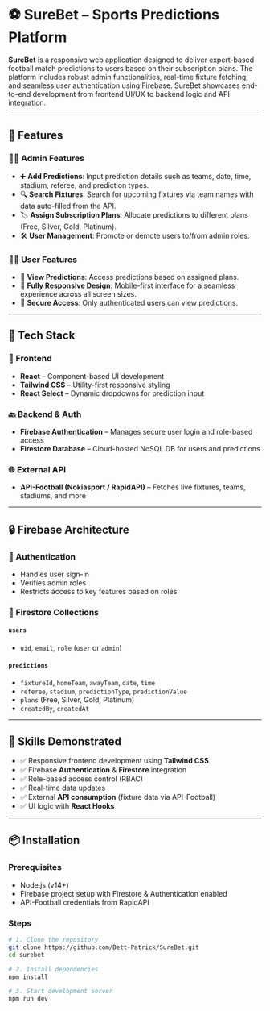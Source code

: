 # ⚽ SureBet – Sports Predictions Platform

**SureBet** is a responsive web application designed to deliver expert-based football match predictions to users based on their subscription plans. The platform includes robust admin functionalities, real-time fixture fetching, and seamless user authentication using Firebase. SureBet showcases end-to-end development from frontend UI/UX to backend logic and API integration.

---

## 🚀 Features

### 👨‍💼 Admin Features
- ➕ **Add Predictions**: Input prediction details such as teams, date, time, stadium, referee, and prediction types.
- 🔍 **Search Fixtures**: Search for upcoming fixtures via team names with data auto-filled from the API.
- 🏷️ **Assign Subscription Plans**: Allocate predictions to different plans (Free, Silver, Gold, Platinum).
- 🛠️ **User Management**: Promote or demote users to/from admin roles.

### 🙋‍♂️ User Features
- 📅 **View Predictions**: Access predictions based on assigned plans.
- 📱 **Fully Responsive Design**: Mobile-first interface for a seamless experience across all screen sizes.
- 🔐 **Secure Access**: Only authenticated users can view predictions.

---

## 🧰 Tech Stack

### 🎨 Frontend
- **React** – Component-based UI development
- **Tailwind CSS** – Utility-first responsive styling
- **React Select** – Dynamic dropdowns for prediction input

### 🔙 Backend & Auth
- **Firebase Authentication** – Manages secure user login and role-based access
- **Firestore Database** – Cloud-hosted NoSQL DB for users and predictions

### 🌐 External API
- **API-Football (Nokiasport / RapidAPI)** – Fetches live fixtures, teams, stadiums, and more

---

## 🔒 Firebase Architecture

### 🔐 Authentication
- Handles user sign-in
- Verifies admin roles
- Restricts access to key features based on roles

### 📁 Firestore Collections

#### `users`
- `uid`, `email`, `role` (`user` or `admin`)

#### `predictions`
- `fixtureId`, `homeTeam`, `awayTeam`, `date`, `time`
- `referee`, `stadium`, `predictionType`, `predictionValue`
- `plans` (Free, Silver, Gold, Platinum)
- `createdBy`, `createdAt`

---

## 🧪 Skills Demonstrated

- ✅ Responsive frontend development using **Tailwind CSS**
- ✅ Firebase **Authentication** & **Firestore** integration
- ✅ Role-based access control (RBAC)
- ✅ Real-time data updates
- ✅ External **API consumption** (fixture data via API-Football)
- ✅ UI logic with **React Hooks**

---

## 📦 Installation

### Prerequisites
- Node.js (v14+)
- Firebase project setup with Firestore & Authentication enabled
- API-Football credentials from RapidAPI

### Steps

```bash
# 1. Clone the repository
git clone https://github.com/Bett-Patrick/SureBet.git
cd surebet

# 2. Install dependencies
npm install

# 3. Start development server
npm run dev
